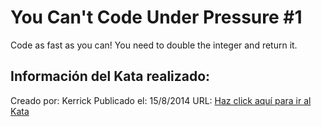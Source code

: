 # You Can't Code Under Pressure #1
Code as fast as you can! You need to double the integer and return it.

## Información del Kata realizado:
Creado por: Kerrick
Publicado el: 15/8/2014
URL: [Haz click aquí para ir al Kata](https://www.codewars.com/kata/53ee5429ba190077850011d4)